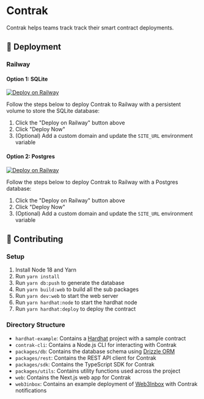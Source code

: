 # Contrak

Contrak helps teams track track their smart contract deployments.

## 🚀 Deployment

### Railway

#### Option 1: SQLite

[![Deploy on Railway](https://railway.app/button.svg)](https://railway.app/template/qc4V0T?referralCode=kMU60t)

Follow the steps below to deploy Contrak to Railway with a persistent volume to store the SQLite database:

1. Click the "Deploy on Railway" button above
2. Click "Deploy Now"
3. (Optional) Add a custom domain and update the `SITE_URL` environment variable

#### Option 2: Postgres

[![Deploy on Railway](https://railway.app/button.svg)](https://railway.app/template/AEqvSh?referralCode=kMU60t)

Follow the steps below to deploy Contrak to Railway with a Postgres database:

1. Click the "Deploy on Railway" button above
2. Click "Deploy Now"
3. (Optional) Add a custom domain and update the `SITE_URL` environment variable

## 👷 Contributing

### Setup

1. Install Node 18 and Yarn
2. Run `yarn install`
3. Run `yarn db:push` to generate the database
4. Run `yarn build:web` to build all the sub packages
5. Run `yarn dev:web` to start the web server
6. Run `yarn hardhat:node` to start the hardhat node
7. Run `yarn hardhat:deploy` to deploy the contract

### Directory Structure

- `hardhat-example`: Contains a [Hardhat](https://hardhat.org/) project with a sample contract
- `contrak-cli`: Contains a Node.js CLI for interacting with Contrak
- `packages/db`: Contains the database schema using [Drizzle ORM](https://orm.drizzle.team/)
- `packages/rest`: Contains the REST API client for Contrak
- `packages/sdk`: Contains the TypeScript SDK for Contrak
- `packages/utils`: Contains utility functions used across the project
- `web`: Contains the Next.js web app for Contrak
- `web3inbox`: Contains an example deployment of [Web3Inbox](https://web3inbox.com/) with Contrak notifications
